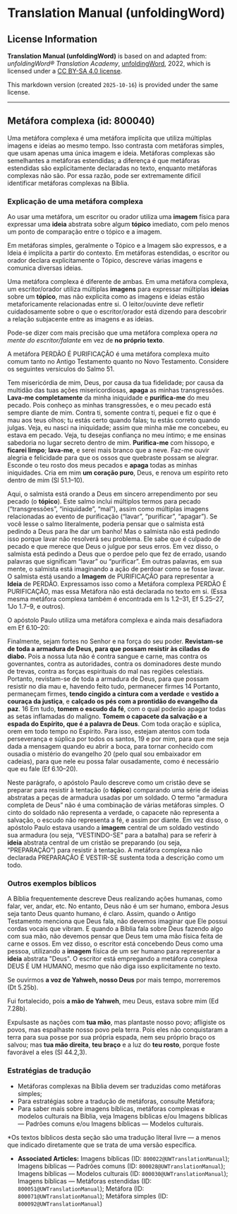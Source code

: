 # Translation Manual (unfoldingWord)

## License Information

**Translation Manual (unfoldingWord)** is based on and adapted from: _unfoldingWord® Translation Academy_, [unfoldingWord](https://unfoldingword.org/utw), 2022, which is licensed under a [CC BY-SA 4.0 license](https://creativecommons.org/licenses/by-sa/4.0/legalcode.en).

This markdown version (created `2025-10-16`) is provided under the same license.



--------------------------------

## Metáfora complexa (id: 800040)

Uma metáfora complexa é uma metáfora implícita que utiliza múltiplas imagens e ideias ao mesmo tempo. Isso contrasta com metáforas simples, que usam apenas uma única imagem e ideia. Metáforas complexas são semelhantes a metáforas estendidas; a diferença é que metáforas estendidas são explicitamente declaradas no texto, enquanto metáforas complexas não são. Por essa razão, pode ser extremamente difícil identificar metáforas complexas na Bíblia.

### Explicação de uma metáfora complexa

Ao usar uma metáfora, um escritor ou orador utiliza uma **imagem** física para expressar uma **ideia** abstrata sobre algum **tópico** imediato, com pelo menos um ponto de comparação entre o tópico e a imagem.

Em metáforas simples, geralmente o Tópico e a Imagem são expressos, e a Ideia é implícita a partir do contexto. Em metáforas estendidas, o escritor ou orador declara explicitamente o Tópico, descreve várias imagens e comunica diversas ideias.

Uma metáfora complexa é diferente de ambas. Em uma metáfora complexa, um escritor/orador utiliza múltiplas **imagens** para expressar múltiplas **ideias** sobre um **tópico**, mas não explicita como as imagens e ideias estão metaforicamente relacionadas entre si. O leitor/ouvinte deve refletir cuidadosamente sobre o que o escritor/orador está dizendo para descobrir a relação subjacente entre as imagens e as ideias.

Pode\-se dizer com mais precisão que uma metáfora complexa opera *na mente do escritor/falante* em vez de **no próprio texto**.

A metáfora PERDÃO É PURIFICAÇÃO é uma metáfora complexa muito comum tanto no Antigo Testamento quanto no Novo Testamento. Considere os seguintes versículos do Salmo 51\.

Tem misericórdia de mim, Deus, por causa da tua fidelidade; por causa da multidão das tuas ações misericordiosas, **apaga** as minhas transgressões. **Lava\-me completamente** da minha iniquidade e **purifica\-me** do meu pecado. Pois conheço as minhas transgressões, e o meu pecado está sempre diante de mim. Contra ti, somente contra ti, pequei e fiz o que é mau aos teus olhos; tu estás certo quando falas; tu estás correto quando julgas. Veja, eu nasci na iniquidade; assim que minha mãe me concebeu, eu estava em pecado. Veja, tu desejas confiança no meu íntimo; e me ensinas sabedoria no lugar secreto dentro de mim. **Purifica\-me** com hissopo, e **ficarei limpo**; **lava\-me**, e serei mais branco que a neve. Faz\-me ouvir alegria e felicidade para que os ossos que quebraste possam se alegrar. Esconde o teu rosto dos meus pecados e **apaga** todas as minhas iniquidades. Cria em mim **um coração puro**, Deus, e renova um espírito reto dentro de mim (Sl 51\.1–10\).

Aqui, o salmista está orando a Deus em sincero arrependimento por seu pecado (o **tópico**). Este salmo inclui múltiplos termos para pecado (“transgressões”, “iniquidade”, “mal”), assim como múltiplas imagens relacionadas ao evento de purificação (“lavar”, “purificar”, “apagar”). Se você lesse o salmo literalmente, poderia pensar que o salmista está pedindo a Deus para lhe dar um banho! Mas o salmista não está pedindo isso porque lavar não resolverá seu problema. Ele sabe que é culpado de pecado e que merece que Deus o julgue por seus erros. Em vez disso, o salmista está pedindo a Deus que o perdoe pelo que fez de errado, usando palavras que significam “lavar” ou “purificar”. Em outras palavras, em sua mente, o salmista está imaginando a ação de perdoar como se fosse lavar. O salmista está usando a **Imagem** de PURIFICAÇÃO para representar a **Ideia** de PERDÃO. Expressamos isso como a Metáfora complexa PERDÃO É PURIFICAÇÃO, mas essa Metáfora não está declarada no texto em si. (Essa mesma metáfora complexa também é encontrada em Is 1\.2–31, Ef 5\.25–27, 1Jo 1\.7–9, e outros).

O apóstolo Paulo utiliza uma metáfora complexa e ainda mais desafiadora em Ef 6\.10–20:

Finalmente, sejam fortes no Senhor e na força do seu poder. **Revistam\-se de toda a armadura de Deus, para que possam resistir às ciladas do diabo.** Pois a nossa luta não é contra sangue e carne, mas contra os governantes, contra as autoridades, contra os dominadores deste mundo de trevas, contra as forças espirituais do mal nas regiões celestiais. Portanto, revistam\-se de toda a armadura de Deus, para que possam resistir no dia mau e, havendo feito tudo, permanecer firmes 14 Portanto, permaneçam firmes, **tendo cingido a cintura com a verdade** e **vestido a couraça da justiça**, e **calçado os pés com a prontidão do evangelho da paz**. 16 Em tudo, **tomem o escudo da fé**, com o qual poderão apagar todas as setas inflamadas do maligno. **Tomem o capacete da salvação e a espada do Espírito, que é a palavra de Deus**. Com toda oração e súplica, orem em todo tempo no Espírito. Para isso, estejam atentos com toda perseverança e súplica por todos os santos, 19 e por mim, para que me seja dada a mensagem quando eu abrir a boca, para tornar conhecido com ousadia o mistério do evangelho 20 (pelo qual sou embaixador em cadeias), para que nele eu possa falar ousadamente, como é necessário que eu fale (Ef 6\.10–20\).

Neste parágrafo, o apóstolo Paulo descreve como um cristão deve se preparar para resistir à tentação (o **tópico**) comparando uma série de ideias abstratas a peças de armadura usadas por um soldado. O termo “armadura completa de Deus” não é uma combinação de várias metáforas simples. O cinto do soldado não representa a verdade, o capacete não representa a salvação, o escudo não representa a fé, e assim por diante. Em vez disso, o apóstolo Paulo estava usando a **imagem** central de um soldado vestindo sua armadura (ou seja, “VESTINDO\-SE” para a batalha) para se referir à **ideia** abstrata central de um cristão se preparando (ou seja, “PREPARAÇÃO”) para resistir à tentação. A metáfora complexa não declarada PREPARAÇÃO É VESTIR\-SE sustenta toda a descrição como um todo.

### Outros exemplos bíblicos

A Bíblia frequentemente descreve Deus realizando ações humanas, como falar, ver, andar, etc. No entanto, Deus não é um ser humano, embora Jesus seja tanto Deus quanto humano, é claro. Assim, quando o Antigo Testamento menciona que Deus fala, não devemos imaginar que Ele possui cordas vocais que vibram. E quando a Bíblia fala sobre Deus fazendo algo com sua mão, não devemos pensar que Deus tem uma mão física feita de carne e ossos. Em vez disso, o escritor está concebendo Deus como uma pessoa, utilizando a **imagem** física de um ser humano para representar a **ideia** abstrata "Deus". O escritor está empregando a metáfora complexa DEUS É UM HUMANO, mesmo que não diga isso explicitamente no texto.

Se ouvirmos **a voz de Yahweh, nosso Deus** por mais tempo, morreremos (Dt 5\.25b).

Fui fortalecido, pois **a mão de Yahweh**, meu Deus, estava sobre mim (Ed 7\.28b).

Expulsaste as nações com **tua mão**, mas plantaste nosso povo; afligiste os povos, mas espalhaste nosso povo pela terra. Pois eles não conquistaram a terra para sua posse por sua própria espada, nem seu próprio braço os salvou; mas **tua mão direita**, **teu braço** e a luz do **teu rosto**, porque foste favorável a eles (Sl 44\.2,3\).

### Estratégias de tradução

* Metáforas complexas na Bíblia devem ser traduzidas como metáforas simples;
* Para estratégias sobre a tradução de metáforas, consulte Metáfora;
* Para saber mais sobre imagens bíblicas, metáforas complexas e modelos culturais na Bíblia, veja Imagens bíblicas e/ou Imagens bíblicas — Padrões comuns e/ou Imagens bíblicas — Modelos culturais.

\*Os textos bíblicos desta seção são uma tradução literal livre — a menos que indicado diretamente que se trata de uma versão específica.

* **Associated Articles:** Imagens bíblicas (ID: `800022@UWTranslationManual`); Imagens bíblicas — Padrões comuns (ID: `800028@UWTranslationManual`); Imagens bíblicas — Modelos culturais (ID: `800030@UWTranslationManual`); Imagens bíblicas — Metáforas estendidas (ID: `800051@UWTranslationManual`); Metáfora (ID: `800071@UWTranslationManual`); Metáfora simples (ID: `800092@UWTranslationManual`)

